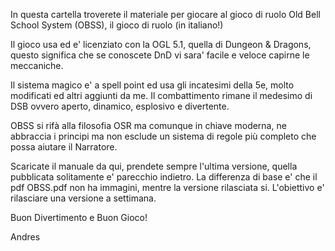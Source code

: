 In questa cartella troverete il materiale per giocare al gioco di ruolo Old Bell School System (OBSS), il gioco di ruolo (in italiano!)

Il gioco usa ed e' licenziato con la OGL 5.1, quella di Dungeon & Dragons, questo significa che se conoscete DnD vi sara' facile e veloce capirne le meccaniche.

Il sistema magico e' a spell point ed usa gli incatesimi della 5e, molto modificati ed altri aggiunti da me. Il combattimento rimane il medesimo di DSB ovvero aperto, dinamico, esplosivo e divertente.

OBSS si rifà alla filosofia OSR ma comunque in chiave moderna, ne abbraccia i principi ma non esclude un sistema di regole più completo che possa aiutare il Narratore.

Scaricate il manuale da qui, prendete sempre l'ultima versione, quella pubblicata solitamente e' parecchio indietro.
La differenza di base e' che il pdf OBSS.pdf non ha immagini, mentre la versione rilasciata si. L'obiettivo e' rilasciare una versione a settimana.

Buon Divertimento e Buon Gioco!

Andres
